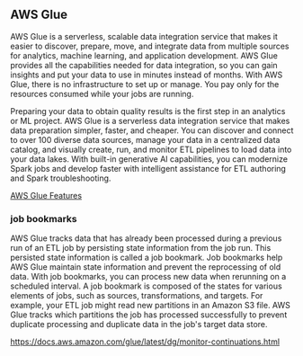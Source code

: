 ## AWS Glue

AWS Glue is a serverless, scalable data integration service that makes it easier to discover, prepare, move, and integrate data from multiple sources for analytics, machine learning, and application development. AWS Glue provides all the capabilities needed for data integration, so you can gain insights and put your data to use in minutes instead of months. With AWS Glue, there is no infrastructure to set up or manage. You pay only for the resources consumed while your jobs are running.


Preparing your data to obtain quality results is the first step in an analytics or ML project. AWS Glue is a serverless data integration service that makes data preparation simpler, faster, and cheaper. You can discover and connect to over 100 diverse data sources, manage your data in a centralized data catalog, and visually create, run, and monitor ETL pipelines to load data into your data lakes. With built-in generative AI capabilities, you can modernize Spark jobs and develop faster with intelligent assistance for ETL authoring and Spark troubleshooting.

[AWS Glue Features](https://aws.amazon.com/glue/features/)

### job bookmarks

AWS Glue tracks data that has already been processed during a previous run of an ETL job by persisting state information from the job run. This persisted state information is called a job bookmark. Job bookmarks help AWS Glue maintain state information and prevent the reprocessing of old data. With job bookmarks, you can process new data when rerunning on a scheduled interval. A job bookmark is composed of the states for various elements of jobs, such as sources, transformations, and targets. For example, your ETL job might read new partitions in an Amazon S3 file. AWS Glue tracks which partitions the job has processed successfully to prevent duplicate processing and duplicate data in the job's target data store.

https://docs.aws.amazon.com/glue/latest/dg/monitor-continuations.html

